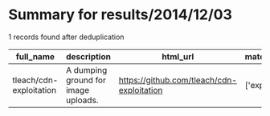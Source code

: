 
# Summary for results/2014/12/03
    
1 records found after deduplication

| full_name | description | html_url | matched_list | matched_count | pushed_at | size | stargazers_count | language | forks_count |
|-------------------------|-------------------------------------|--------------------------------------------|----------------|-----------------|---------------------------|--------|--------------------|------------|---------------|
| tleach/cdn-exploitation | A dumping ground for image uploads. | https://github.com/tleach/cdn-exploitation | ['exploit'] | 1 | 2014-12-03 18:47:25+00:00 | 0 | 0 | nan | 0 |
